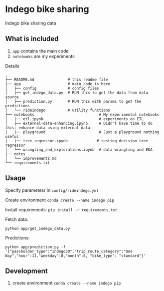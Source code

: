 # Indego bike sharing

Indego bike sharing data

## What is included

1. `app` contains the main code
2. `notebooks` are my experiments


Details

```
.
├── README.md               # this readme file
├── app                     # main code is here
│   ├── config              # config files
│   ├── get_indego_data.py  # RUN this to get the data from data source
│   ├── prediction.py       # RUN this with params to get the predictions
│   └── rideindego          # utility functions
├── notebooks                             # My experimental notebooks
│   ├── etl.ipynb                         # experiments on ETL
│   ├── external-data-enhancing.ipynb     # Didn't have time to do this: enhance data using external data
│   ├── playground                        # Just a playground nothing useful
│   ├── tree_regressor.ipynb             # testing decision tree regressor
│   └── wrangling_and_explorations.ipynb  # data wrangling and EDA
├── notes
│   └── improvements.md
└── requirements.txt
```



## Usage

Specify parametesr in `config/rideindego.yml`

Create environment `conda create --name indego pip`

Install requirements: `pip install -r requirements.txt`

Fetch data:
```
python app/get_indego_data.py
```

Predictions:

```
python app/prediction.py -f '{"passholder_type":"Indego30","trip_route_category":"One Way","hour":11,"weekday":0,"month":8, "bike_type": "standard"}'
```

## Development

1. create environment `conda create --name indego pip`
